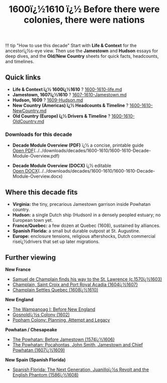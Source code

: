 ﻿---
title: 1600ï¿½1610 ï¿½ Before there were colonies, there were nations
summary: Decade overview with quick links to narrative, event essays, and context sheets.
---

!!! tip "How to use this decade"
    Start with **Life & Context** for the ancestorï¿½s-eye view. Then use the **Jamestown** and **Hudson** essays for deep dives, and the **Old/New Country** sheets for quick facts, headcounts, and timelines.

## Quick links

- **Life & Context ï¿½ 1600ï¿½1610** ? [1600-1610-life.md](1600-1610-life.md)
- **Jamestown, 1607ï¿½1610** ? [1607-1610-Jamestown.md](1607-1610-Jamestown.md)
- **Hudson, 1609** ? [1609-Hudson.md](1609-Hudson.md)
- **New Country (Americas) ï¿½ Headcounts & Timeline** ? [1600-1610-NewCountry.md](1600-1610-NewCountry.md)
- **Old Country (Europe) ï¿½ Drivers & Timeline** ? [1600-1610-OldCountry.md](1600-1610-OldCountry.md)

### Downloads for this decade

- **Decade Module Overview (PDF)** ï¿½ a concise, printable guide  
  [Open PDF](../../downloads/decades/1600-1610/1600-1610-Decade-Module-Overview.pdf)(../../downloads/decades/1600-1610/1600-1610-Decade-Module-Overview.pdf)

- **Decade Module Overview (DOCX)** ï¿½ editable  
  [Open DOCX](../../downloads/decades/1600-1610/1600-1610-Decade-Module-Overview.docx)(../../downloads/decades/1600-1610/1600-1610-Decade-Module-Overview.docx)


## Where this decade fits

- **Virginia:** the tiny, precarious Jamestown garrison inside Powhatan country.  
- **Hudson:** a single Dutch ship (Hudson) in a densely peopled estuary; no European town yet.  
- **France/Quebec:** a few dozen at Quebec (1608), sustained by alliances.  
- **Spanish Florida:** a small but durable outpost at St. Augustine.  
- **Europe:** enclosure tensions, religious aftershocks, Dutch commercial riseï¿½drivers that set up later migrations.

## Further viewing
**New France**
- [Samuel de Champlain finds his way to the St. Lawrence (c.1570ï¿½1603)](https://www.youtube.com/watch?v=Xyo_jno8brY)
- [Champlain, Saint Croix and Port Royal Acadia (1604ï¿½1607)](https://www.youtube.com/watch?v=Y5b20KVVsjU)
- [Champlain Settles Quebec (1608ï¿½1610)](https://www.youtube.com/watch?v=_LjkTVfCWAc)

**New England**
- [The Wampanoag I: Before New England](https://www.youtube.com/watch?v=iKzb7N1EPlI)
- [Gosnoldï¿½s Colony (1602)](https://www.youtube.com/watch?v=ESPQ5qs1azI)
- [Popham Colony: Planning, Attempt and Legacy](https://www.youtube.com/watch?v=YmmhYcaKvRs)

**Powhatan / Chesapeake**
- [The Powhatan: Before Jamestown (1574ï¿½1606)](https://www.youtube.com/watch?v=ZTVHGGX42ts)
- [The Powhatan: Pocahontas, John Smith, Jamestown and Chief Powhatan (1607ï¿½1609)](https://www.youtube.com/watch?v=rQjyvMYhHdQ)

**New Spain (Spanish Florida)**
- [Spanish Florida: The Next Generation, Juanilloï¿½s Revolt and the English Phantom (1586ï¿½1608)](https://www.youtube.com/watch?v=RYqDE477GFU)


